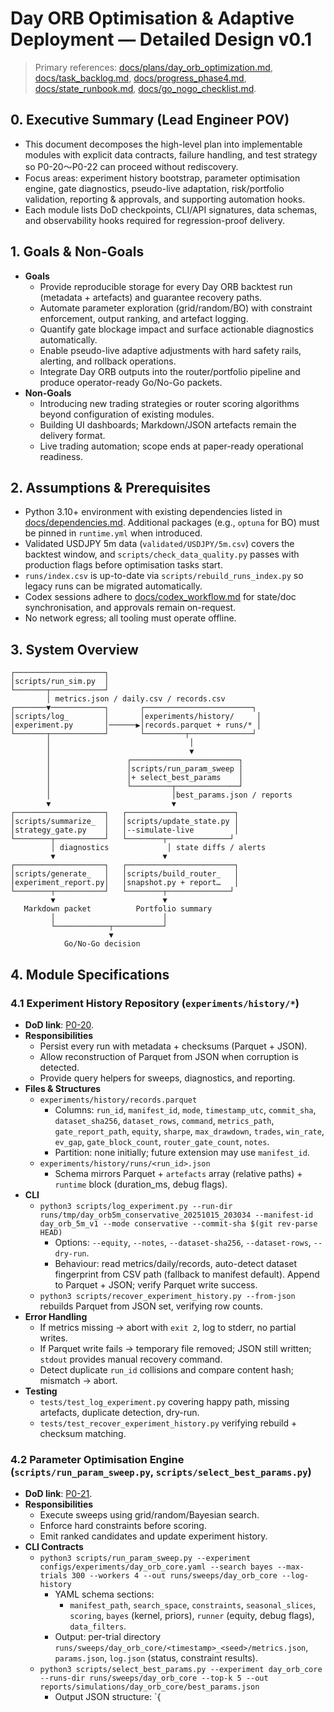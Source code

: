 # Day ORB Optimisation & Adaptive Deployment — Detailed Design v0.1

> Primary references: [docs/plans/day_orb_optimization.md](plans/day_orb_optimization.md), [docs/task_backlog.md](task_backlog.md#p0-20-day-orb-experiment-history-bootstrap-open), [docs/progress_phase4.md](progress_phase4.md), [docs/state_runbook.md](state_runbook.md), [docs/go_nogo_checklist.md](go_nogo_checklist.md).

## 0. Executive Summary (Lead Engineer POV)
- This document decomposes the high-level plan into implementable modules with explicit data contracts, failure handling, and test strategy so P0-20〜P0-22 can proceed without rediscovery.
- Focus areas: experiment history bootstrap, parameter optimisation engine, gate diagnostics, pseudo-live adaptation, risk/portfolio validation, reporting & approvals, and supporting automation hooks.
- Each module lists DoD checkpoints, CLI/API signatures, data schemas, and observability hooks required for regression-proof delivery.

## 1. Goals & Non-Goals
- **Goals**
  - Provide reproducible storage for every Day ORB backtest run (metadata + artefacts) and guarantee recovery paths.
  - Automate parameter exploration (grid/random/BO) with constraint enforcement, output ranking, and artefact logging.
  - Quantify gate blockage impact and surface actionable diagnostics automatically.
  - Enable pseudo-live adaptive adjustments with hard safety rails, alerting, and rollback operations.
  - Integrate Day ORB outputs into the router/portfolio pipeline and produce operator-ready Go/No-Go packets.
- **Non-Goals**
  - Introducing new trading strategies or router scoring algorithms beyond configuration of existing modules.
  - Building UI dashboards; Markdown/JSON artefacts remain the delivery format.
  - Live trading automation; scope ends at paper-ready operational readiness.

## 2. Assumptions & Prerequisites
- Python 3.10+ environment with existing dependencies listed in [docs/dependencies.md](dependencies.md). Additional packages (e.g., `optuna` for BO) must be pinned in `runtime.yml` when introduced.
- Validated USDJPY 5m data (`validated/USDJPY/5m.csv`) covers the backtest window, and `scripts/check_data_quality.py` passes with production flags before optimisation tasks start.
- `runs/index.csv` is up-to-date via `scripts/rebuild_runs_index.py` so legacy runs can be migrated automatically.
- Codex sessions adhere to [docs/codex_workflow.md](codex_workflow.md) for state/doc synchronisation, and approvals remain on-request.
- No network egress; all tooling must operate offline.

## 3. System Overview
```
┌────────────────────┐
│scripts/run_sim.py  │
└───────┬────────────┘
        │ metrics.json / daily.csv / records.csv
┌───────▼────────────┐       ┌────────────────────────┐
│scripts/log_        │       │experiments/history/     │
│experiment.py       │──────▶│records.parquet + runs/* │
└───────┬────────────┘       └─────────┬──────────────┘
        │                               │
        │                               ▼
        │                 ┌────────────────────────┐
        │                 │scripts/run_param_sweep │
        │                 │+ select_best_params    │
        │                 └─────────┬──────────────┘
        │                           │best_params.json / reports
        ▼                           ▼
┌────────────────────┐   ┌────────────────────────┐
│scripts/summarize_  │   │scripts/update_state.py │
│strategy_gate.py    │   │--simulate-live         │
└────────┬───────────┘   └────────┬──────────────┘
         │ diagnostics             │ state diffs / alerts
         ▼                        ▼
┌────────────────────┐   ┌────────────────────────┐
│scripts/generate_   │   │scripts/build_router_   │
│experiment_report.py│   │snapshot.py + report…   │
└────────┬───────────┘   └────────┬──────────────┘
         ▼                        ▼
   Markdown packet          Portfolio summary
         │                        │
         └────────────┬───────────┘
                      ▼
            Go/No-Go decision
```

## 4. Module Specifications

### 4.1 Experiment History Repository (`experiments/history/*`)
- **DoD link**: [P0-20](task_backlog.md#p0-20-day-orb-experiment-history-bootstrap-open).
- **Responsibilities**
  - Persist every run with metadata + checksums (Parquet + JSON).
  - Allow reconstruction of Parquet from JSON when corruption is detected.
  - Provide query helpers for sweeps, diagnostics, and reporting.
- **Files & Structures**
  - `experiments/history/records.parquet`
    - Columns: `run_id`, `manifest_id`, `mode`, `timestamp_utc`, `commit_sha`, `dataset_sha256`, `dataset_rows`, `command`, `metrics_path`, `gate_report_path`, `equity`, `sharpe`, `max_drawdown`, `trades`, `win_rate`, `ev_gap`, `gate_block_count`, `router_gate_count`, `notes`.
    - Partition: none initially; future extension may use `manifest_id`.
  - `experiments/history/runs/<run_id>.json`
    - Schema mirrors Parquet + `artefacts` array (relative paths) + `runtime` block (duration_ms, debug flags).
- **CLI**
  - `python3 scripts/log_experiment.py --run-dir runs/tmp/day_orb5m_conservative_20251015_203034 --manifest-id day_orb_5m_v1 --mode conservative --commit-sha $(git rev-parse HEAD)`
    - Options: `--equity`, `--notes`, `--dataset-sha256`, `--dataset-rows`, `--dry-run`.
    - Behaviour: read metrics/daily/records, auto-detect dataset fingerprint from CSV path (fallback to manifest default). Append to Parquet + JSON; verify Parquet write success.
  - `python3 scripts/recover_experiment_history.py --from-json` rebuilds Parquet from JSON set, verifying row counts.
- **Error Handling**
  - If metrics missing → abort with `exit 2`, log to stderr, no partial writes.
  - If Parquet write fails → temporary file removed; JSON still written; `stdout` provides manual recovery command.
  - Detect duplicate `run_id` collisions and compare content hash; mismatch → abort.
- **Testing**
  - `tests/test_log_experiment.py` covering happy path, missing artefacts, duplicate detection, dry-run.
  - `tests/test_recover_experiment_history.py` verifying rebuild + checksum matching.

### 4.2 Parameter Optimisation Engine (`scripts/run_param_sweep.py`, `scripts/select_best_params.py`)
- **DoD link**: [P0-21](task_backlog.md#p0-21-day-orb-optimisation-engine-bring-up-open).
- **Responsibilities**
  - Execute sweeps using grid/random/Bayesian search.
  - Enforce hard constraints before scoring.
  - Emit ranked candidates and update experiment history.
- **CLI Contracts**
  - `python3 scripts/run_param_sweep.py --experiment configs/experiments/day_orb_core.yaml --search bayes --max-trials 300 --workers 4 --out runs/sweeps/day_orb_core --log-history`
    - YAML schema sections:
      - `manifest_path`, `search_space`, `constraints`, `seasonal_slices`, `scoring`, `bayes` (kernel, priors), `runner` (equity, debug flags), `data_filters`.
    - Output: per-trial directory `runs/sweeps/day_orb_core/<timestamp>_<seed>/metrics.json`, `params.json`, `log.json` (status, constraint results).
  - `python3 scripts/select_best_params.py --experiment day_orb_core --runs-dir runs/sweeps/day_orb_core --top-k 5 --out reports/simulations/day_orb_core/best_params.json`
    - Output JSON structure: `{

